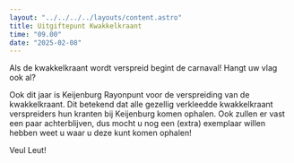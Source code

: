 ```yaml
---
layout: "../../../../layouts/content.astro"
title: Uitgiftepunt Kwakkelkraant
time: "09.00"
date: "2025-02-08"
---
```


Als de kwakkelkraant wordt verspreid begint de carnaval!
Hangt uw vlag ook al?

Ook dit jaar is Keijenburg Rayonpunt voor de verspreiding van de kwakkelkraant.
Dit betekend dat alle gezellig verkleedde kwakkelkraant verspreiders hun kranten bij Keijenburg komen 
ophalen.
Ook zullen er vast een paar achterblijven, 
dus mocht u nog een (extra) exemplaar willen hebben weet u waar u deze kunt komen ophalen!

Veul Leut!
